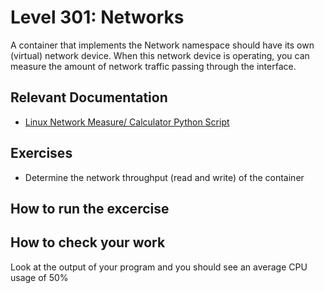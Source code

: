 # Level 301: Networks
A container that implements the Network namespace should have its own (virtual) network device. When this network device is operating, you can measure the amount of network traffic passing through the interface.

## Relevant Documentation 
* [Linux Network Measure/ Calculator Python Script](https://gist.github.com/racerxdl/d4b4670d189ad579ae1a)

## Exercises
* Determine the network throughput (read and write) of the container

## How to run the excercise

## How to check your work
Look at the output of your program and you should see an average CPU usage of 50%
